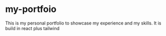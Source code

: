 # my-portfoio
This is my personal portfolio to showcase my experience and my skills. It is build in react plus tailwind 
